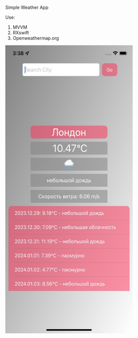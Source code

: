 Simple Weather App

Use:
1. MVVM
2. RXswift
3. Openweathermap.org

<img src="imagescreen/firstscreen.jpeg" width="400" height="900">
